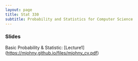 ```yaml
---
layout: page
title: Stat 330
subtitle: Probability and Statistics for Computer Science  
---
```


### Slides
Basic Probability & Statistic: [Lecture1] (https://mjohny.github.io/files/mjohny_cv.pdf)
